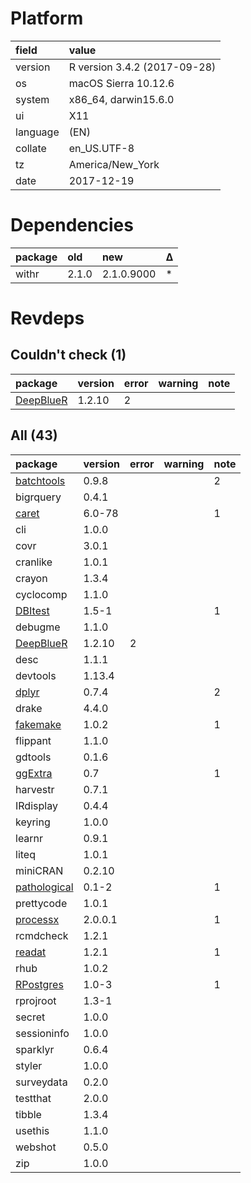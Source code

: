 # Platform

|field    |value                        |
|:--------|:----------------------------|
|version  |R version 3.4.2 (2017-09-28) |
|os       |macOS Sierra 10.12.6         |
|system   |x86_64, darwin15.6.0         |
|ui       |X11                          |
|language |(EN)                         |
|collate  |en_US.UTF-8                  |
|tz       |America/New_York             |
|date     |2017-12-19                   |

# Dependencies

|package |old   |new        |Δ  |
|:-------|:-----|:----------|:--|
|withr   |2.1.0 |2.1.0.9000 |*  |

# Revdeps

## Couldn't check (1)

|package                            |version |error |warning |note |
|:----------------------------------|:-------|:-----|:-------|:----|
|[DeepBlueR](problems.md#deepbluer) |1.2.10  |2     |        |     |

## All (43)

|package                                  |version |error |warning |note |
|:----------------------------------------|:-------|:-----|:-------|:----|
|[batchtools](problems.md#batchtools)     |0.9.8   |      |        |2    |
|bigrquery                                |0.4.1   |      |        |     |
|[caret](problems.md#caret)               |6.0-78  |      |        |1    |
|cli                                      |1.0.0   |      |        |     |
|covr                                     |3.0.1   |      |        |     |
|cranlike                                 |1.0.1   |      |        |     |
|crayon                                   |1.3.4   |      |        |     |
|cyclocomp                                |1.1.0   |      |        |     |
|[DBItest](problems.md#dbitest)           |1.5-1   |      |        |1    |
|debugme                                  |1.1.0   |      |        |     |
|[DeepBlueR](problems.md#deepbluer)       |1.2.10  |2     |        |     |
|desc                                     |1.1.1   |      |        |     |
|devtools                                 |1.13.4  |      |        |     |
|[dplyr](problems.md#dplyr)               |0.7.4   |      |        |2    |
|drake                                    |4.4.0   |      |        |     |
|[fakemake](problems.md#fakemake)         |1.0.2   |      |        |1    |
|flippant                                 |1.1.0   |      |        |     |
|gdtools                                  |0.1.6   |      |        |     |
|[ggExtra](problems.md#ggextra)           |0.7     |      |        |1    |
|harvestr                                 |0.7.1   |      |        |     |
|IRdisplay                                |0.4.4   |      |        |     |
|keyring                                  |1.0.0   |      |        |     |
|learnr                                   |0.9.1   |      |        |     |
|liteq                                    |1.0.1   |      |        |     |
|miniCRAN                                 |0.2.10  |      |        |     |
|[pathological](problems.md#pathological) |0.1-2   |      |        |1    |
|prettycode                               |1.0.1   |      |        |     |
|[processx](problems.md#processx)         |2.0.0.1 |      |        |1    |
|rcmdcheck                                |1.2.1   |      |        |     |
|[readat](problems.md#readat)             |1.2.1   |      |        |1    |
|rhub                                     |1.0.2   |      |        |     |
|[RPostgres](problems.md#rpostgres)       |1.0-3   |      |        |1    |
|rprojroot                                |1.3-1   |      |        |     |
|secret                                   |1.0.0   |      |        |     |
|sessioninfo                              |1.0.0   |      |        |     |
|sparklyr                                 |0.6.4   |      |        |     |
|styler                                   |1.0.0   |      |        |     |
|surveydata                               |0.2.0   |      |        |     |
|testthat                                 |2.0.0   |      |        |     |
|tibble                                   |1.3.4   |      |        |     |
|usethis                                  |1.1.0   |      |        |     |
|webshot                                  |0.5.0   |      |        |     |
|zip                                      |1.0.0   |      |        |     |

